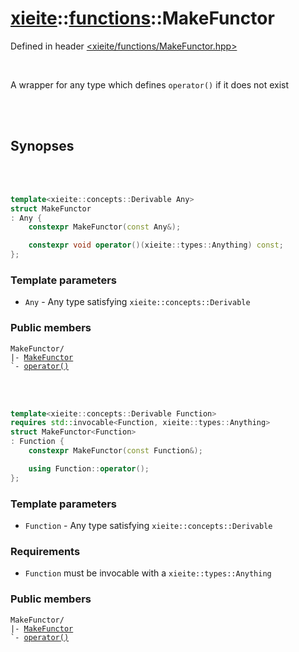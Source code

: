 # [xieite](../../README.md)::[functions](../functions.md)::MakeFunctor
Defined in header [<xieite/functions/MakeFunctor.hpp>](../../include/xieite/functions/MakeFunctor.hpp)

<br/>

A wrapper for any type which defines `operator()` if it does not exist

<br/><br/>

## Synopses

<br/><br/>

```cpp
template<xieite::concepts::Derivable Any>
struct MakeFunctor
: Any {
	constexpr MakeFunctor(const Any&);

	constexpr void operator()(xieite::types::Anything) const;
};
```
### Template parameters
- `Any` - Any type satisfying `xieite::concepts::Derivable`
### Public members
<pre><code>MakeFunctor/
|- <a href="./MakeFunctor1/constructor.md">MakeFunctor</a>
`- <a href="./MakeFunctor1/operatorCall.md">operator()</a>
</code></pre>

<br/><br/>

```cpp
template<xieite::concepts::Derivable Function>
requires std::invocable<Function, xieite::types::Anything>
struct MakeFunctor<Function>
: Function {
	constexpr MakeFunctor(const Function&);

	using Function::operator();
};
```
### Template parameters
- `Function` - Any type satisfying `xieite::concepts::Derivable`
### Requirements
- `Function` must be invocable with a `xieite::types::Anything`
### Public members
<pre><code>MakeFunctor/
|- <a href="./MakeFunctor2/constructor.md">MakeFunctor</a>
`- <a href="./MakeFunctor2/operatorCall.md">operator()</a>
</code></pre>
